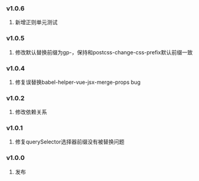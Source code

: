 ### v1.0.6
1. 新增正则单元测试
### v1.0.5
1. 修改默认替换前缀为gp-，保持和postcss-change-css-prefix默认前缀一致
### v1.0.4
1. 修复误替换babel-helper-vue-jsx-merge-props bug
### v1.0.2
1. 修改依赖关系
### v1.0.1
1. 修复querySelector选择器前缀没有被替换问题
### v1.0.0

1. 发布
